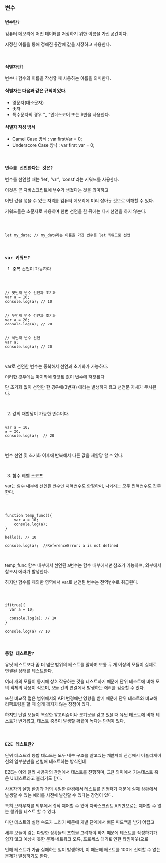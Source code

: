 ## `변수`

### `변수란?`

컴퓨터 메모리에 어떤 데이터를 저장하기 위한 이름을 가진 공간이다.

지정한 이름을 통해 정해진 공간에 값을 저장하고 사용한다.

<br />

### `식별자란?`

변수나 함수의 이름을 작성할 때 사용하는 이름을 의미한다.

#### 식별자는 다음과 같은 규칙이 있다.
- 영문자(대소문자)
- 숫자
- 특수문자의 경우 "_ "언더스코어 또는 $만을 사용한다.

#### 식별자 작성 방식
- Camel Case 방식 : var firstVar = 0;
- Underscore Case 방식 : var first_var = 0;

<br />

### `변수를 선언한다는 것은?`

변수를 선언할 때는 'let', 'var', 'const'라는 키워드를 사용한다.

이것은 곧 자바스크립트에 변수가 생겼다는 것을 의미하고

어떤 값을 넣을 수 있는 자리를 컴퓨터 메모리에 미리 잡아둔 것으로 이해할 수 있다.

키워드들은 소문자로 사용하며 한번 선언을 한 뒤에는 다시 선언을 하지 않는다.

<br />

```

let my_data; // my_data라는 이름을 가진 변수를 let 키워드로 선언

```

<br />

### `var 키워드?`

1. 중복 선언이 가능하다.

<br />


```

// 첫번째 변수 선언과 초기화
var a = 10;
console.log(a); // 10


// 두번째 변수 선언과 초기화
var a = 20;
console.log(a); // 20


// 세번째 변수 선언
var a;
console.log(a); // 20

```

<br />

var로 선언한 변수는 중복해서 선언과 초기화가 가능하다.

이러한 경우에는 마지막에 할당된 값이 변수에 저장된다.

단 초기화 없이 선언만 한 경우에(3번쨰) 에러는 발생하지 않고 선언문 자체가 무시된다.

<br>

2. 값의 재할당이 가능한 변수이다.

```

var a = 10;
a = 20;
console.log(a);  // 20

```

<br>

변수 선언 및 초기화 이후에 반복해서 다른 값을 재할당 할 수 있다.

<br>

3. 함수 레벨 스코프

var는 함수 내부에 선언된 변수만 지역변수로 한정하며, 나머지는 모두 전역변수로 간주한다.

<br />

```

function temp_func(){
    var a = 10;
    console.log(a);
}

hello(); // 10

console.log(a);  //ReferenceError: a is not defined

```

<br />

temp_func 함수 내부에서 선언된 a변수는 함수 내부에서만 참조가 가능하며, 외부에서 참조시 에러가 발생한다.

하지만 함수를 제외한 영역에서 var로 선언된 변수는 전역변수로 취급된다.

<br />

```

if(true){
  var a = 10;
  
  console.log(a); // 10
}

console.log(a) // 10

```

<br />

### `통합 테스트란?`

유닛 테스트보다 좀 더 넓은 범위의 테스트를 말하며 보통 두 개 이상의 모듈이 실제로 연결된 상태를 테스트한다.

여러 개의 모듈이 동시에 상호 작용하는 것을 테스트하기 때문에 단위 테스트에 비해 모의 객체의 사용이 적으며, 모듈 간의 연결에서 발생하는 에러를 검증할 수 있다.

또한 비교적 럽은 범위에서의 API 변경에만 영향을 받기 때문에 단위 테스트와 비교해 리팩토링을 할 때 쉽게 깨지지 않는 장점이 있다.

하지만 단일 모듈이 복잡한 알고리즘이나 분기문을 갖고 있을 때 유닛 테스트에 비해 테스트가 번거롭고, 테스트 중복이 발생할 확률이 높다는 단점이 있다.

<br />

### `E2E 테스트란?`

단위 테스트와 통합 테스트는 모두 내부 구조를 알고있는 개발자의 관점에서 어플리케이션의 일부분만을 선별해 테스트하는 방식인데

E2E는 이와 달리 사용자의 관점에서 테스트를 진행하며, 그런 의미에서 기능테스트 혹은 UI테스트라고 불리기도 한다.

사용자의 실행 환경과 거의 동일한 환경에서 테스트를 진행하기 때문에 실제 상황에서 발생할 수 있는 에러를 사전에 발견할 수 있다는 장점이 있다.

특히 브라우저를 외부에서 집적 제어할 수 있어 자바스크립트 API만으로는 제어할 수 없는 행위를 테스트 할 수 있다.

다만 테스트의 실행 속도가 느리기 때문에 개발 단계에서 빠른 피드백을 받기 어렵고

세부 모듈이 갖는 다양한 상황들의 조합을 고려해야 하기 떄문에 테스트를 작성하기가 쉽지 않고 예상치 못한 문제(네트워크 오류, 프로세스 대기로 인한 타임아웃)으로

인해 테스트가 가끔 실패하는 일이 발생하며, 이 때문에 테스트를 100% 신뢰할 수 없는 문제가 발생하기도 한다.
